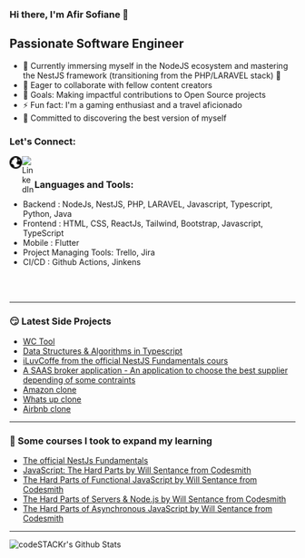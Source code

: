 ### Hi there, I'm Afir Sofiane 👋

## Passionate Software Engineer

- 🌱 Currently immersing myself in the NodeJS ecosystem and mastering the NestJS framework (transitioning from the PHP/LARAVEL stack) 🚀
- 👯  Eager to collaborate with fellow content creators
- 🥅 Goals: Making impactful contributions to Open Source projects
- ⚡ Fun fact: I'm a gaming enthusiast and a travel aficionado
- 💪 Committed to discovering the best version of myself

### Let's Connect:

[<img align="left" alt="fianso.com" width="22px" src="https://raw.githubusercontent.com/iconic/open-iconic/master/svg/globe.svg" />](https://fianso98.github.io/)
[<img align="left" alt="LinkedIn" width="22px" src="https://cdn.jsdelivr.net/npm/simple-icons@v3/icons/linkedin.svg" />](https://www.linkedin.com/in/sofiane-afir-26a037185/)

<br />

### Languages and Tools:

- Backend : NodeJs, NestJS, PHP, LARAVEL, Javascript, Typescript, Python, Java
- Frontend : HTML, CSS, ReactJs, Tailwind, Bootstrap, Javascript, TypeScript
- Mobile : Flutter
- Project Managing Tools: Trello, Jira
- CI/CD : Github Actions, Jinkens 

<br />
<br />

---

### 😏 Latest Side Projects

<!-- Project:START -->
- [WC Tool](https://github.com/fianso98/wc-tool)
- [Data Structures & Algorithms in Typescript](https://github.com/fianso98/Data-Structures-Algorithms-in-Typescript)
- [iLuvCoffe from the official NestJS Fundamentals cours](https://github.com/fianso98/iluvcoffe)
- [A SAAS broker application - An application to choose the best supplier depending of some contraints ](https://github.com/fianso98/SAAS_APP_BROKER)
- [Amazon clone](https://clone-224d0.web.app/)
- [Whats up clone](https://whatsapp-clone-27c5c.web.app/)
- [Airbnb clone](https://airbnb-clone-cdfd8.web.app/)
<!-- Project:END -->

---

### 📕 Some courses I took to expand my learning

<!-- Certificates:START -->

- [The official NestJs Fundamentals](https://learn.nestjs.com/p/fundamentals)
- [JavaScript: The Hard Parts by Will Sentance from Codesmith](https://frontendmasters.com/courses/javascript-hard-parts-v2/)
- [The Hard Parts of Functional JavaScript by Will Sentance from Codesmith](https://frontendmasters.com/courses/functional-js-fundamentals/)
- [The Hard Parts of Servers & Node.js by Will Sentance from Codesmith](https://frontendmasters.com/courses/servers-node-js/)
- [The Hard Parts of Asynchronous JavaScript by Will Sentance from Codesmith](https://frontendmasters.com/courses/javascript-new-hard-parts/)

<!-- Certificates:END -->

---

<img align="left" alt="codeSTACKr's Github Stats" src="https://github-readme-stats.vercel.app/api?username=fianso98&show_icons=true&hide_border=true" />
